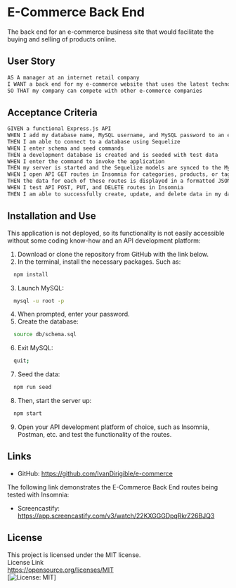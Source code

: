 # E-Commerce Back End

The back end for an e-commerce business site that would facilitate the buying and selling of products online.

## User Story

```md
AS A manager at an internet retail company
I WANT a back end for my e-commerce website that uses the latest technologies
SO THAT my company can compete with other e-commerce companies
```

## Acceptance Criteria

```md
GIVEN a functional Express.js API
WHEN I add my database name, MySQL username, and MySQL password to an environment variable file
THEN I am able to connect to a database using Sequelize
WHEN I enter schema and seed commands
THEN a development database is created and is seeded with test data
WHEN I enter the command to invoke the application
THEN my server is started and the Sequelize models are synced to the MySQL database
WHEN I open API GET routes in Insomnia for categories, products, or tags
THEN the data for each of these routes is displayed in a formatted JSON
WHEN I test API POST, PUT, and DELETE routes in Insomnia
THEN I am able to successfully create, update, and delete data in my database
```
## Installation and Use

This application is not deployed, so its functionality is not easily accessible without some coding know-how and an API development platform:  
1. Download or clone the repository from GitHub with the link below.
2. In the terminal, install the necessary packages. Such as:
```bash
  npm install
```
3. Launch MySQL:
```bash
  mysql -u root -p
```
4. When prompted, enter your password.
5. Create the database:
```bash
  source db/schema.sql
```
6. Exit MySQL:
```bash
  quit;
```
7. Seed the data:
```bash
  npm run seed
```
8. Then, start the server up:
```bash
  npm start
```
9. Open your API development platform of choice, such as Insomnia, Postman, etc. and test the functionality of the routes.

## Links

* GitHub: https://github.com/IvanDirigible/e-commerce

The following link demonstrates the E-Commerce Back End routes being tested with Insomnia:

* Screencastify: https://app.screencastify.com/v3/watch/22KXGGGDpqRkrZ26BJQ3

## License
This project is licensed under the MIT license.  
License Link  
https://opensource.org/licenses/MIT   
[![License: MIT](https://img.shields.io/badge/License-MIT-yellow.svg)]